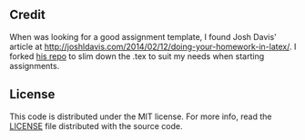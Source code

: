 ## Credit

When was looking for a good assignment template, I found Josh Davis'
article at
http://joshldavis.com/2014/02/12/doing-your-homework-in-latex/.
I forked [his repo][origin] to slim down the .tex to suit my needs when
starting assignments.

## License

This code is distributed under the MIT license. For more info, read the
[LICENSE](/LICENSE) file distributed with the source code.

[origin]: https://github.com/jdavis/latex-homework-template
